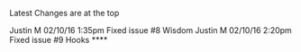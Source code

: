 Latest Changes are at the top

Justin M 02/10/16 1:35pm Fixed issue #8 Wisdom
Justin M 02/10/16 2:20pm Fixed issue #9 Hooks ****